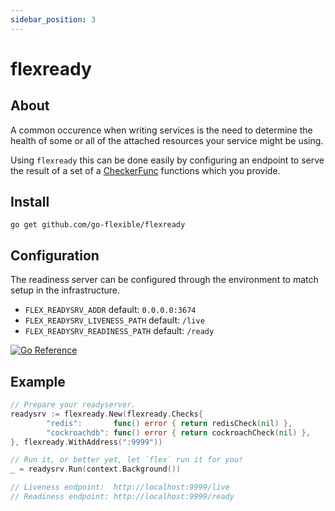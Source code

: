 ```yaml
---
sidebar_position: 3
---
```

# flexready

## About

A common occurence when writing services is the need to determine the health of some or all of the attached resources your service might be using.

Using `flexready` this can be done easily by configuring an endpoint to serve the result of a set of a [CheckerFunc](https://pkg.go.dev/github.com/go-flexible/flexready#CheckerFunc) functions which you provide.

## Install

```shell
go get github.com/go-flexible/flexready
```

## Configuration

The readiness server can be configured through the environment to match setup in
the infrastructure.

- `FLEX_READYSRV_ADDR` default: `0.0.0.0:3674`
- `FLEX_READYSRV_LIVENESS_PATH` default: `/live`
- `FLEX_READYSRV_READINESS_PATH` default: `/ready`

[![Go Reference](https://pkg.go.dev/badge/github.com/go-flexible/flexready.svg)](https://pkg.go.dev/github.com/go-flexible/flexready)

## Example

```go
// Prepare your readyserver.
readysrv := flexready.New(flexready.Checks{
        "redis":       func() error { return redisCheck(nil) },
        "cockroachdb": func() error { return cockroachCheck(nil) },
}, flexready.WithAddress(":9999"))

// Run it, or better yet, let `flex` run it for you!
_ = readysrv.Run(context.Background())

// Liveness endpoint:  http://localhost:9999/live
// Readiness endpoint: http://localhost:9999/ready
```
